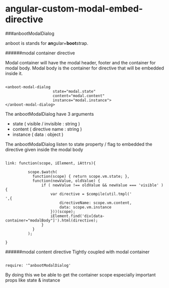 # angular-custom-modal-embed-directive
###anbootModalDialog

anboot is stands for <b>an</b>gular+<b>boot</b>strap.

######modal container directive

Modal container will have the modal header, footer and the container for modal body.
Modal body is the container for directive that will be embedded inside it.

<pre><code>
&lt;anboot-modal-dialog 
                     state="modal.state" 
                     content="modal.content"
                     instance="modal.instance"&gt;
&lt;/anboot-modal-dialog&gt;
</code></pre>

The anbootModalDialog have 3 arguments
- state ( visible / invisible : string )
- content ( directive name : string )
- instance ( data : object )

The anbootModalDialog listen to state property / flag to embedded the directive given inside the modal body

<pre><code>
link: function(scope, iElement, iAttrs){
          
          scope.$watch(
            function(scope) { return scope.vm.state; },
            function(newValue, oldValue) {
                if ( newValue !== oldValue && newValue === 'visible' ) {
                    var directive = $compile(util.tmpl('<div {directiveName} data="{data}"></div>',{
                        directiveName: scope.vm.content,
                        data: scope.vm.instance
                    }))(scope);
                    iElement.find('div[data-container="modalBody"]').html(directive);
                }
            }
          );
          
}
</code></pre>

######modal content directive
Tightly coupled with modal container
<pre><code>
require: '^anbootModalDialog'
</code></pre>
By doing this we be able to get the container scope especially important props like state & instance
